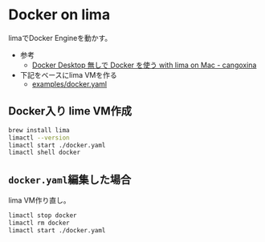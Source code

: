 # Docker on lima

limaでDocker Engineを動かす。

- 参考
  - [Docker Desktop 無しで Docker を使う with lima on Mac - cangoxina](https://korosuke613.hatenablog.com/entry/2021/09/18/docker-on-lima#DOCKER_HOST-%E7%92%B0%E5%A2%83%E5%A4%89%E6%95%B0%E3%82%92%E8%A8%AD%E5%AE%9A%E3%81%99%E3%82%8B--sshconfig-%E3%82%92%E8%A8%AD%E5%AE%9A%E3%81%99%E3%82%8B20211022-%E8%BF%BD%E8%A8%98)
- 下記をベースにlima VMを作る
  - [examples/docker.yaml](https://github.com/lima-vm/lima/blob/master/examples/docker.yaml)

## Docker入り lime VM作成

```sh
brew install lima
limactl --version
limactl start ./docker.yaml
limactl shell docker
```

## `docker.yaml`編集した場合

lima VM作り直し。

```sh
limactl stop docker
limactl rm docker
limactl start ./docker.yaml
```
